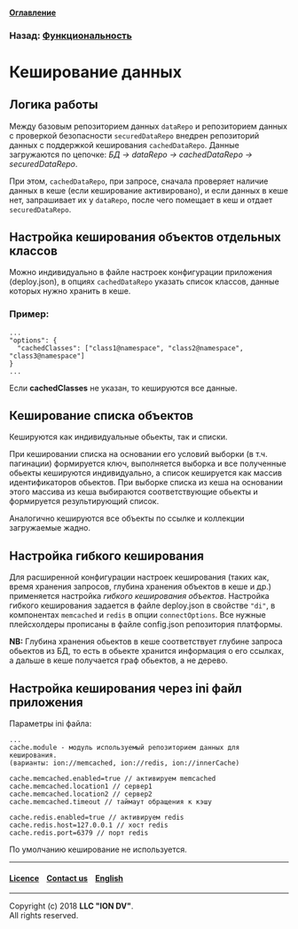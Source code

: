 #### [Оглавление](/docs/ru/index.md)

### Назад: [Функциональность](functionality.md)

# Кеширование данных

## Логика работы

Между базовым репозиторием данных `dataRepo` и репозиторием данных с проверкой безопасности `securedDataRepo` внедрен репозиторий данных с поддержкой кеширования `cachedDataRepo`. 
Данные загружаются по цепочке: *БД -> dataRepo -> cachedDataRepo -> securedDataRepo*. 

При этом, `cachedDataRepo`, при запросе, сначала проверяет наличие данных в кеше (если кеширование активировано), и если данных в кеше нет, запрашивает их у `dataRepo`, после чего помещает в кеш и отдает `securedDataRepo`.

## Настройка кеширования объектов отдельных классов

Можно индивидуально в файле настроек конфигурации приложения (deploy.json), в опциях `cachedDataRepo` указать список классов, данные которых нужно хранить в кеше.

### Пример:

```
...
"options": {
  "cachedClasses": ["class1@namespace", "class2@namespace", "class3@namespace"]
}
...
```
Если **cachedClasses** не указан, то кешируются все данные. 

## Кеширование списка объектов

Кешируются как индивидуальные обьекты, так и списки. 

При кешировании списка на основании его условий выборки (в т.ч. пагинации) формируется ключ, 
выполняется выборка и все полученные обьекты кешируются индивидуально, а список кешируется как массив идентификаторов обьектов. При выборке списка из кеша на основании этого массива из кеша выбираются соответствующие обьекты и формируется результирующий список. 

Аналогично кешируются все объекты по ссылке и коллекции загружаемые жадно.

## Настройка гибкого кеширования

Для расширенной конфигурации настроек кеширования (таких как, время хранения запросов, глубина хранения объектов в кеше и др.) применяется настройка *гибкого кеширования объектов*.
Настройка гибкого кеширования задается в файле deploy.json в свойстве `"di"`, в компонентах `memcached` и `redis` в опции `connectOptions`. 
Все нужные плейсхолдеры прописаны в файле config.json репозитория платформы. 

**NB:** Глубина хранения обьектов в кеше соответствует глубине запроса обьектов из БД, 
то есть в обьекте хранится информация о его ссылках, а дальше в кеше получается граф обьектов, а не дерево.


## Настройка кеширования через ini файл приложения

Параметры ini файла:

```
...
cache.module - модуль используемый репозиторием данных для кеширования. 
(варианты: ion://memcached, ion://redis, ion://innerCache)

cache.memcached.enabled=true // активируем memcached
cache.memcached.location1 // сервер1
cache.memcached.location2 // сервер2
cache.memcached.timeout // таймаут обращения к кэшу

cache.redis.enabled=true // активируем redis
cache.redis.host=127.0.0.1 // хост redis
cache.redis.port=6379 // порт redis
```
По умолчанию кеширование не используется.

--------------------------------------------------------------------------  


#### [Licence](/LICENSE) &ensp;  [Contact us](https://iondv.com/portal/contacts) &ensp;  [English](/docs/en/2_system_description/functionality/cached.md)   &ensp;
<div><img src="https://mc.iondv.com/watch/local/docs/framework" style="position:absolute; left:-9999px;" height=1 width=1 alt="iondv metrics"></div>         



--------------------------------------------------------------------------  

Copyright (c) 2018 **LLC "ION DV"**.  
All rights reserved. 